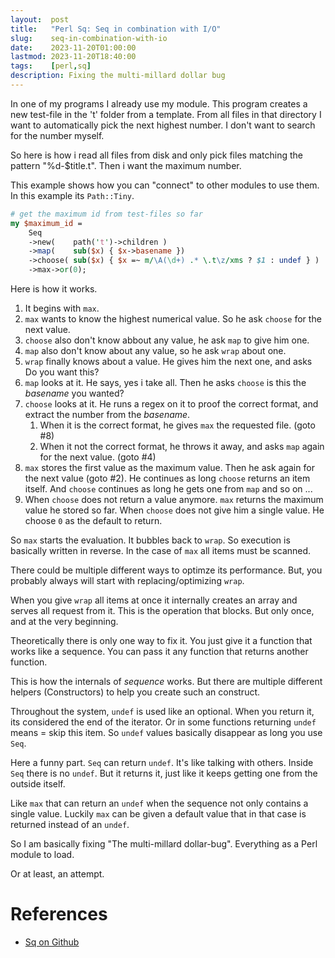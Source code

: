 ```yaml
---
layout:  post
title:   "Perl Sq: Seq in combination with I/O"
slug:    seq-in-combination-with-io
date:    2023-11-20T01:00:00
lastmod: 2023-11-20T18:40:00
tags:    [perl,sq]
description: Fixing the multi-millard dollar bug
---
```


In one of my programs I already use my module. This program creates
a new test-file in the 't' folder from a template. From all files in that directory
I want to automatically pick the next highest number. I don't want to search
for the number myself.

So here is how i read all files from disk and only pick files matching the pattern
"%d-$title.t". Then i want the maximum number.

This example shows how you can "connect" to other modules to use them. In this example
its `Path::Tiny`.

```perl
# get the maximum id from test-files so far
my $maximum_id =
    Seq
    ->new(    path('t')->children )
    ->map(    sub($x) { $x->basename })
    ->choose( sub($x) { $x =~ m/\A(\d+) .* \.t\z/xms ? $1 : undef } )
    ->max->or(0);
```

Here is how it works.

1. It begins with `max`.
2. `max` wants to know the highest numerical value. So he ask `choose` for the next value.
3. `choose` also don't know abbout any value, he ask `map` to give him one.
4. `map` also don't know about any value, so he ask `wrap` about one.
5. `wrap` finally knows about a value. He gives him the next one, and asks Do you want this?
6. `map` looks at it. He says, yes i take all. Then he asks `choose` is this the *basename* you wanted?
7. `choose` looks at it. He runs a regex on it to proof the correct format, and extract the number from the *basename*.
    1. When it is the correct format, he gives `max` the requested file. (goto #8)
    2. When it not the correct format, he throws it away, and asks `map` again for the next value. (goto #4)
8. `max` stores the first value as the maximum value. Then he ask again for the next value (goto #2).
    He continues as long `choose` returns an item itself. And `choose` continues as long he gets
    one from `map` and so on ...
9. When `choose` does not return a value anymore. `max` returns the maximum value he stored so far. When `choose` does not give him a single value. He choose `0` as the default to return.

So `max` starts the evaluation. It bubbles back to `wrap`. So execution is basically
written in reverse. In the case of `max` all items must be scanned.

There could be multiple different ways to optimze its performance. But, you
probably always will start with replacing/optimizing `wrap`.

When you give `wrap` all items at once it internally creates an array and serves
all request from it. This is the operation that blocks. But only once, and at the
very beginning.

Theoretically there is only one way to fix it. You just give it a function
that works like a sequence. You can pass it any function that returns another
function.

This is how the internals of *sequence* works. But there are multiple different
helpers (Constructors) to help you create such an construct.

Throughout the system, `undef` is used like an optional. When you return it,
its considered the end of the iterator. Or in some functions returning `undef`
means = skip this item. So `undef` values basically disappear as long you use
`Seq`.

Here a funny part. `Seq` can return `undef`. It's like talking with others.
Inside `Seq` there is no `undef`. But it returns it, just like it keeps getting one
from the outside itself.

Like `max` that can return an `undef` when the sequence not only contains a single
value. Luckily `max` can be given a default value that in that case is returned
instead of an `undef`.

So I am basically fixing "The multi-millard dollar-bug". Everything as a Perl
module to load.

Or at least, an attempt.

# References

* [Sq on Github](https://github.com/DavidRaab/Sq)
